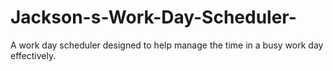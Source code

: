 # Jackson-s-Work-Day-Scheduler-
A work day scheduler designed to help manage the time in a busy work day effectively. 
